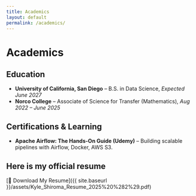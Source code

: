 ```yaml
---
title: Academics
layout: default
permalink: /academics/
---
```


# Academics

## Education
- **University of California, San Diego** – B.S. in Data Science, *Expected June 2027*  
- **Norco College** – Associate of Science for Transfer (Mathematics), *Aug 2022 – June 2025*

## Certifications & Learning
- **Apache Airflow: The Hands-On Guide (Udemy)** – Building scalable pipelines with Airflow, Docker, AWS S3.

## Here is my official resume
[📄 Download My Resume]({{ site.baseurl }}/assets/Kyle_Shiroma_Resume_2025%20%282%29.pdf)
